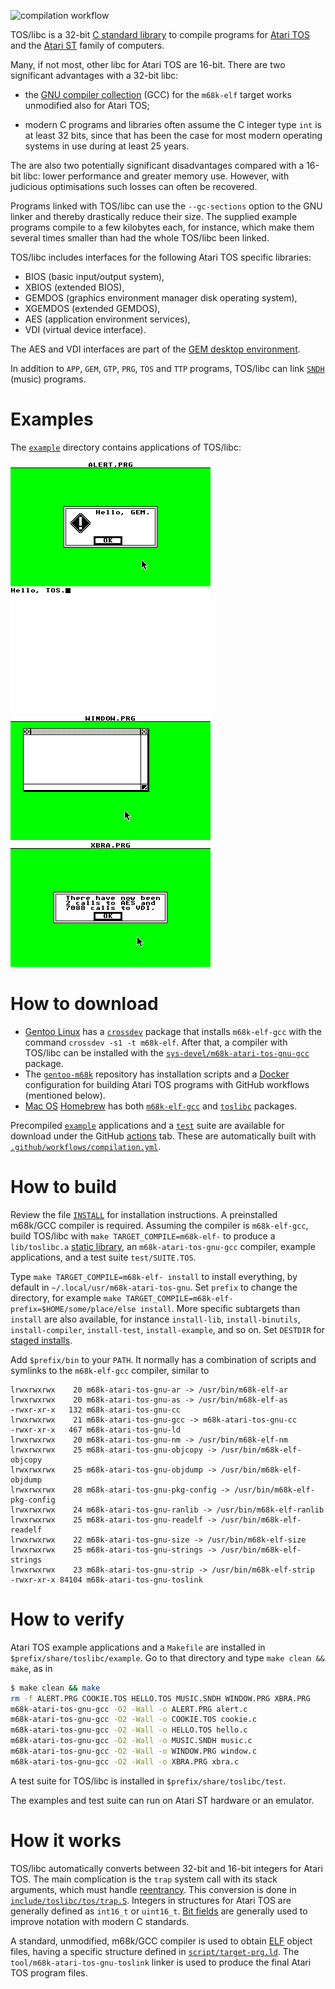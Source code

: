 ![compilation workflow](https://github.com/frno7/toslibc/actions/workflows/compilation.yml/badge.svg)

TOS/libc is a 32-bit
[C standard library](https://en.wikipedia.org/wiki/C_standard_library)
to compile programs for [Atari TOS](https://en.wikipedia.org/wiki/Atari_TOS)
and the [Atari ST](https://en.wikipedia.org/wiki/Atari_ST) family of computers.

Many, if not most, other libc for Atari TOS are 16-bit. There are two
significant advantages with a 32-bit libc:

- the [GNU compiler collection](https://en.wikipedia.org/wiki/GNU_Compiler_Collection)
  (GCC) for the `m68k-elf` target works unmodified also for Atari TOS;

- modern C programs and libraries often assume the C integer type `int` is
  at least 32 bits, since that has been the case for most modern operating
  systems in use during at least 25 years.

The are also two potentially significant disadvantages compared with a 16-bit
libc: lower performance and greater memory use. However, with judicious
optimisations such losses can often be recovered.

Programs linked with TOS/libc can use the `--gc-sections` option to the
GNU linker and thereby drastically reduce their size. The supplied example
programs compile to a few kilobytes each, for instance, which make them
several times smaller than had the whole TOS/libc been linked.

TOS/libc includes interfaces for the following Atari TOS specific libraries:

- BIOS (basic input/output system),
- XBIOS (extended BIOS),
- GEMDOS (graphics environment manager disk operating system),
- XGEMDOS (extended GEMDOS),
- AES (application environment services),
- VDI (virtual device interface).

The AES and VDI interfaces are part of the
[GEM desktop environment](https://en.wikipedia.org/wiki/GEM_(desktop_environment)).

In addition to `APP`, `GEM`, `GTP`, `PRG`, `TOS` and `TTP` programs,
TOS/libc can link [`SNDH`](https://sndh.atari.org/) (music) programs.

# Examples

The [`example`](https://github.com/frno7/toslibc/tree/main/example) directory
contains applications of TOS/libc:

![ALERT.PRG](https://raw.githubusercontent.com/frno7/toslibc/main/example/alert.png)
![HELLO.PRG](https://raw.githubusercontent.com/frno7/toslibc/main/example/hello.png)
![WINDOW.PRG](https://raw.githubusercontent.com/frno7/toslibc/main/example/window.png)
![XBRA.PRG](https://raw.githubusercontent.com/frno7/toslibc/main/example/xbra.png)

# How to download

- [Gentoo Linux](https://en.wikipedia.org/wiki/Gentoo_Linux) has a
  [`crossdev`](https://wiki.gentoo.org/wiki/Crossdev) package that installs
  `m68k-elf-gcc` with the command `crossdev -s1 -t m68k-elf`. After that, a
  compiler with TOS/libc can be installed with the
  [`sys-devel/m68k-atari-tos-gnu-gcc`](https://github.com/frno7/gentoo.overlay/tree/main/sys-devel/m68k-atari-tos-gnu-gcc) package.
- The [`gentoo-m68k`](https://github.com/frno7/gentoo-m68k) repository has
  installation scripts and a
  [Docker](https://en.wikipedia.org/wiki/Docker_(software)) configuration for
  building Atari TOS programs with GitHub workflows (mentioned below).
- [Mac OS](https://en.wikipedia.org/wiki/MacOS)
  [Homebrew](https://en.wikipedia.org/wiki/Homebrew_(package_manager)) has
  both [`m68k-elf-gcc`](https://formulae.brew.sh/formula/m68k-elf-gcc) and
  [`toslibc`](https://github.com/kareandersen/homebrew-toslibc) packages.

Precompiled
[`example`](https://github.com/frno7/toslibc/tree/main/example)
applications and a
[`test`](https://github.com/frno7/toslibc/tree/main/test)
suite are available for download under the GitHub
[actions](https://github.com/frno7/toslibc/actions) tab. These are
automatically built with
[`.github/workflows/compilation.yml`](https://github.com/frno7/toslibc/blob/main/.github/workflows/compilation.yml).

# How to build

Review the file [`INSTALL`](https://github.com/frno7/toslibc/blob/main/INSTALL)
for installation instructions. A preinstalled m68k/GCC compiler is required.
Assuming the compiler is `m68k-elf-gcc`, build TOS/libc with
`make TARGET_COMPILE=m68k-elf-` to produce a `lib/toslibc.a`
[static library](https://en.wikipedia.org/wiki/Static_library),
an `m68k-atari-tos-gnu-gcc` compiler, example applications,
and a test suite `test/SUITE.TOS`.

Type `make TARGET_COMPILE=m68k-elf- install` to install everything, by
default in `~/.local/usr/m68k-atari-tos-gnu`. Set `prefix` to change the
directory, for example
`make TARGET_COMPILE=m68k-elf- prefix=$HOME/some/place/else install`.
More specific subtargets than `install` are also available, for instance
`install-lib`, `install-binutils`, `install-compiler`, `install-test`,
`install-example`, and so on. Set `DESTDIR` for
[staged installs](https://www.gnu.org/prep/standards/html_node/DESTDIR.html).

Add `$prefix/bin` to your `PATH`. It normally has a combination of scripts
and symlinks to the `m68k-elf-gcc` compiler, similar to

```
lrwxrwxrwx    20 m68k-atari-tos-gnu-ar -> /usr/bin/m68k-elf-ar
lrwxrwxrwx    20 m68k-atari-tos-gnu-as -> /usr/bin/m68k-elf-as
-rwxr-xr-x   132 m68k-atari-tos-gnu-cc
lrwxrwxrwx    21 m68k-atari-tos-gnu-gcc -> m68k-atari-tos-gnu-cc
-rwxr-xr-x   467 m68k-atari-tos-gnu-ld
lrwxrwxrwx    20 m68k-atari-tos-gnu-nm -> /usr/bin/m68k-elf-nm
lrwxrwxrwx    25 m68k-atari-tos-gnu-objcopy -> /usr/bin/m68k-elf-objcopy
lrwxrwxrwx    25 m68k-atari-tos-gnu-objdump -> /usr/bin/m68k-elf-objdump
lrwxrwxrwx    28 m68k-atari-tos-gnu-pkg-config -> /usr/bin/m68k-elf-pkg-config
lrwxrwxrwx    24 m68k-atari-tos-gnu-ranlib -> /usr/bin/m68k-elf-ranlib
lrwxrwxrwx    25 m68k-atari-tos-gnu-readelf -> /usr/bin/m68k-elf-readelf
lrwxrwxrwx    22 m68k-atari-tos-gnu-size -> /usr/bin/m68k-elf-size
lrwxrwxrwx    25 m68k-atari-tos-gnu-strings -> /usr/bin/m68k-elf-strings
lrwxrwxrwx    23 m68k-atari-tos-gnu-strip -> /usr/bin/m68k-elf-strip
-rwxr-xr-x 84104 m68k-atari-tos-gnu-toslink
```

# How to verify

Atari TOS example applications and a `Makefile` are installed in
`$prefix/share/toslibc/example`. Go to that directory and type
`make clean && make`, as in

```bash
$ make clean && make
rm -f ALERT.PRG COOKIE.TOS HELLO.TOS MUSIC.SNDH WINDOW.PRG XBRA.PRG
m68k-atari-tos-gnu-gcc -O2 -Wall -o ALERT.PRG alert.c
m68k-atari-tos-gnu-gcc -O2 -Wall -o COOKIE.TOS cookie.c
m68k-atari-tos-gnu-gcc -O2 -Wall -o HELLO.TOS hello.c
m68k-atari-tos-gnu-gcc -O2 -Wall -o MUSIC.SNDH music.c
m68k-atari-tos-gnu-gcc -O2 -Wall -o WINDOW.PRG window.c
m68k-atari-tos-gnu-gcc -O2 -Wall -o XBRA.PRG xbra.c
```

A test suite for TOS/libc is installed in `$prefix/share/toslibc/test`.

The examples and test suite can run on Atari ST hardware or an emulator.

# How it works

TOS/libc automatically converts between 32-bit and 16-bit integers for
Atari TOS. The main complication is the `trap` system call with its stack
arguments, which must handle
[reentrancy](https://en.wikipedia.org/wiki/Reentrancy_(computing)). This
conversion is done in
[`include/toslibc/tos/trap.S`](https://github.com/frno7/toslibc/tree/main/include/toslibc/tos/trap.S).
Integers in structures for Atari TOS are generally defined as `int16_t` or
`uint16_t`. [Bit fields](https://en.wikipedia.org/wiki/Bit_field) are generally
used to improve notation with modern C standards.

A standard, unmodified, m68k/GCC compiler is used to obtain
[ELF](https://en.wikipedia.org/wiki/Executable_and_Linkable_Format) object
files, having a specific structure defined in
[`script/target-prg.ld`](https://github.com/frno7/toslibc/blob/main/script/target-prg.ld).
The `tool/m68k-atari-tos-gnu-toslink` linker is used to produce the final
Atari TOS program files.
